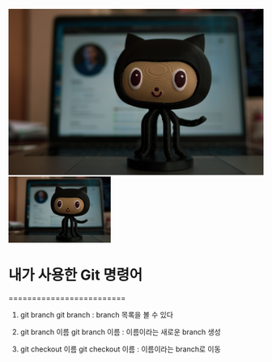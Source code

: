![Alt text](github.jpg)
<img src="github.jpg" width="40%" height="30%" alt="github"></img>

# 내가 사용한 Git 명령어
=========================

1. git branch
    git branch : branch 목록을 볼 수 있다


2. git branch 이름
    git branch 이름 : 이름이라는 새로운 branch 생성

3. git checkout 이름
    git checkout 이름 : 이름이라는 branch로 이동

